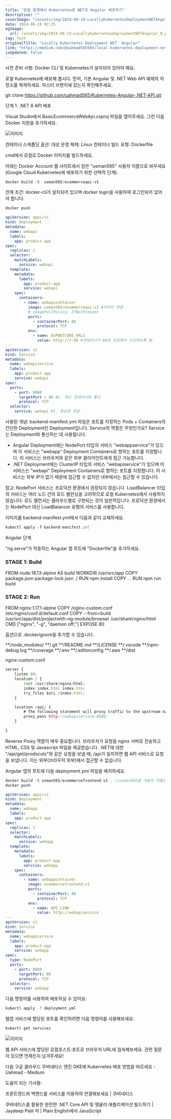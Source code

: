 ```yaml
---
title: "로컬 환경에서 Kubernetes로 NET과 Angular 배포하기"
description: ""
coverImage: "/assets/img/2024-08-19-LocallyKubernetesDeploymentNETAngular_0.png"
date: 2024-08-19 02:25
ogImage: 
  url: /assets/img/2024-08-19-LocallyKubernetesDeploymentNETAngular_0.png
tag: Tech
originalTitle: "Locally Kubernetes Deployment NET  Angular"
link: "https://medium.com/@uahmad565565/local-kubernetes-deployment-net-angular-b8ef35e06d8f"
isUpdated: false
---
```



사전 준비 사항: Docker CLI 및 Kubernetes가 설치되어 있어야 해요.

로컬 Kubernetes에 배포해 봅시다. 먼저, 기본 Angular 및 .NET Web API 예제의 저장소를 복제하세요. 마스터 브랜치에 있는지 확인해주세요.


git clone https://github.com/uahmad565/Kubernetes-Angular-.NET-API.git


단계 1. .NET 8 API 배포

<!-- cozy-coder - 수평 -->
<ins class="adsbygoogle"
     style="display:block"
     data-ad-client="ca-pub-4877378276818686"
     data-ad-slot="1107185301"
     data-ad-format="auto"
     data-full-width-responsive="true"></ins>
<script>
     (adsbygoogle = window.adsbygoogle || []).push({});
</script>

Visual Studio에서 BasicEcommerceWebApi.csproj 파일을 열어주세요. 그런 다음 Docker 지원을 추가하세요.

![이미지](/assets/img/2024-08-19-LocallyKubernetesDeploymentNETAngular_0.png)

컨테이너 스캐폴딩 옵션:
대상 운영 체제: Linux
컨테이너 빌드 유형: Dockerfile

cmd에서 로컬로 Docker 이미지를 빌드하세요.

<!-- cozy-coder - 수평 -->
<ins class="adsbygoogle"
     style="display:block"
     data-ad-client="ca-pub-4877378276818686"
     data-ad-slot="1107185301"
     data-ad-format="auto"
     data-full-width-responsive="true"></ins>
<script>
     (adsbygoogle = window.adsbygoogle || []).push({});
</script>

아래는 Docker Account 웹 사이트에서 얻은 "usman565" 사용자 이름으로 바꾸세요 (Google Cloud Kubernetes에 배포하기 위한 선택적 단계).

```js
docker build -t  usman565/ecommerceapi:v1 .
```

전제 조건: docker-cli가 설치되어 있으며 docker login을 사용하여 로그인되어 있어야 합니다.

```js
docker push
```

<!-- cozy-coder - 수평 -->
<ins class="adsbygoogle"
     style="display:block"
     data-ad-client="ca-pub-4877378276818686"
     data-ad-slot="1107185301"
     data-ad-format="auto"
     data-full-width-responsive="true"></ins>
<script>
     (adsbygoogle = window.adsbygoogle || []).push({});
</script>

```yaml
apiVersion: apps/v1
kind: Deployment
metadata:
  name: webapi
  labels:
    app: product-app
spec:
  replicas: 2
  selector:
    matchLabels:
      service: webapi
  template:
    metadata:
      labels:
        app: product-app
        service: webapi
    spec:
      containers:
        - name: webapicontainer
          image: usman565/ecommerceapi:v1 #이미지 변경
          # imagePullPolicy: IfNotPresent
          ports:
            - containerPort: 80
              protocol: TCP
          env:
            - name: ASPNETCORE_URLS
              value: http://+:80 #컨테이너가 80번 포트에서 수신하도록 함
---
apiVersion: v1
kind: Service
metadata:
  name: webapiservice
  labels:
    app: product-app
    service: webapi
spec:
  ports:
    - port: 8080
      targetPort : 80 #2. 파드 컨테이너와 통신
      protocol: TCP
  selector:
    service: webapi #1. 중요한 부분
```

사용된 개념: backend-manifest.yml 파일은 포트를 지정하는 Pods + Containers의 간단한 Deployment인 Deployment입니다. Service의 역할은 무엇인가요? Service는 Deployment와 통신하는 데 사용됩니다.

- Angular Deployment에는 NodePort 타입의 서비스 "webappservice"가 있으며 이 서비스는 "webapp" Deployment Containers로 향하는 포트를 지정합니다. 이 서비스는 브라우저와 같은 외부 클라이언트에게 접근 가능합니다.
- .NET Deployment에는 ClusterIP 타입의 서비스 "webapiservice"가 있으며 이 서비스는 "webapi" Deployment Containers로 향하는 포트를 지정합니다. 이 서비스는 외부 IP가 없기 때문에 접근할 수 없지만 내부에서는 접근할 수 있습니다.

참고: NodePort 서비스는 프로덕션 환경에서 권장되지 않습니다. LoadBalancer 타입의 서비스는 여러 노드 간의 로드 밸런싱을 고려하므로 로컬 Kubernetes에서 사용하지 않습니다. 로드 밸런서는 클라우드별로 구현되는 것이 일반적입니다. 프로덕션 환경에서는 NodePort 대신 LoadBalancer 유형의 서비스를 사용합니다.

<!-- cozy-coder - 수평 -->
<ins class="adsbygoogle"
     style="display:block"
     data-ad-client="ca-pub-4877378276818686"
     data-ad-slot="1107185301"
     data-ad-format="auto"
     data-full-width-responsive="true"></ins>
<script>
     (adsbygoogle = window.adsbygoogle || []).push({});
</script>

이미지를 backend-manifest.yml에서 다음과 같이 교체하세요.

```js
kubectl apply -f backend-manifest.yml
```

Angular 단계

"ng serve"가 작동하는 Angular 앱 루트에 "Dockerfile"을 추가하세요.

<!-- cozy-coder - 수평 -->
<ins class="adsbygoogle"
     style="display:block"
     data-ad-client="ca-pub-4877378276818686"
     data-ad-slot="1107185301"
     data-ad-format="auto"
     data-full-width-responsive="true"></ins>
<script>
     (adsbygoogle = window.adsbygoogle || []).push({});
</script>


### STAGE 1: Build ###
FROM node:18.13-alpine AS build
WORKDIR /usr/src/app
COPY package.json package-lock.json ./
RUN npm install
COPY . .
RUN npm run build

### STAGE 2: Run ###
FROM nginx:1.17.1-alpine
COPY /nginx-custom.conf /etc/nginx/conf.d/default.conf
COPY --from=build /usr/src/app/dist/projectwith-ng-module/browser /usr/share/nginx/html
CMD ["nginx", "-g", "daemon off;"]
EXPOSE 80


옵션으로 .dockerignore을 추가할 수 있습니다.


**/node_modules/
**/.git
**/README.md
**/LICENSE
**/.vscode
**/npm-debug.log
**/coverage
**/.env
**/.editorconfig
**/.aws
**/dist


nginx-custom.conf


<!-- cozy-coder - 수평 -->
<ins class="adsbygoogle"
     style="display:block"
     data-ad-client="ca-pub-4877378276818686"
     data-ad-slot="1107185301"
     data-ad-format="auto"
     data-full-width-responsive="true"></ins>
<script>
     (adsbygoogle = window.adsbygoogle || []).push({});
</script>

```js
server {
    listen 80;
    location / {
        root /usr/share/nginx/html;
        index index.html index.htm;
        try_files $uri /index.html;
    }

    location /api/ {
        # The following statement will proxy traffic to the upstream named Backend
        proxy_pass http://webapiservice:8080;
    }
    
}
```

Reverse Proxy 역할이 매우 중요합니다. 브라우저가 요청을 nginx 서버로 전송하고 HTML, CSS 및 Javascript 파일을 제공받습니다. .NET에 대한 "/api/get/prodocuts"와 같은 요청을 보낼 때, /api가 일치하면 웹 API 서비스로 요청을 보냅니다. 이는 외부(브라우저 외부)에서 접근할 수 없습니다.

Angular 앱의 루트에 다음 deployment.yml 파일을 배치하세요.

```js
docker build -t usman565/ecommercefrontend:v1 . //usman565을 사용자 이름으로 바꿔주세요
docker push
```

<!-- cozy-coder - 수평 -->
<ins class="adsbygoogle"
     style="display:block"
     data-ad-client="ca-pub-4877378276818686"
     data-ad-slot="1107185301"
     data-ad-format="auto"
     data-full-width-responsive="true"></ins>
<script>
     (adsbygoogle = window.adsbygoogle || []).push({});
</script>

```yaml
apiVersion: apps/v1
kind: Deployment
metadata:
  name: webapp
  labels:
    app: product-app
spec:
  replicas: 2
  selector:
    matchLabels:
      service: webapp
  template:
    metadata:
      labels:
        app: product-app
        service: webapp
    spec:
      containers:
        - name: webappcontainer
          image: ecommercefrontend:v1
          ports:
            - containerPort: 80
              protocol: TCP
          env:
            - name: API_LINK
              value: http://webapiservice
---
apiVersion: v1
kind: Service
metadata:
  name: webappservice
  labels:
    app: product-app
    service: webapp
spec:
  type: NodePort
  ports:
    - port: 8080
      targetPort: 80
      protocol: TCP
  selector:
    service: webapp
```

다음 명령어를 사용하여 배포하실 수 있어요:

```bash
kubectl apply -f deployment.yml
```

웹앱 서비스에 할당된 포트를 확인하려면 다음 명령어를 사용해보세요:

```bash
kubectl get services
```

<!-- cozy-coder - 수평 -->
<ins class="adsbygoogle"
     style="display:block"
     data-ad-client="ca-pub-4877378276818686"
     data-ad-slot="1107185301"
     data-ad-format="auto"
     data-full-width-responsive="true"></ins>
<script>
     (adsbygoogle = window.adsbygoogle || []).push({});
</script>


![이미지](/assets/img/2024-08-19-LocallyKubernetesDeploymentNETAngular_1.png)

웹 API 서비스에 할당된 로컬호스트:포트로 브라우저 URL에 접속해보세요. 관련 질문이 있으면 언제든지 남겨주세요!

다음 구글 클라우드 쿠버네티스 엔진 GKE에 Kubernetes 배포 방법을 따르세요 - Uahmad - Medium

도움이 되는 기사들:


<!-- cozy-coder - 수평 -->
<ins class="adsbygoogle"
     style="display:block"
     data-ad-client="ca-pub-4877378276818686"
     data-ad-slot="1107185301"
     data-ad-format="auto"
     data-full-width-responsive="true"></ins>
<script>
     (adsbygoogle = window.adsbygoogle || []).push({});
</script>

프론트엔드와 백엔드를 서비스를 이용하여 연결해보세요 | 쿠버네티스

쿠버네티스를 활용한 완전한 .NET Core API 및 앵귤러 애플리케이션 빌드하기 | Jaydeep Patil 저 | Plain English에서 JavaScript